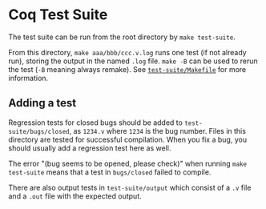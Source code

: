 # Coq Test Suite

The test suite can be run from the root directory by `make test-suite`.

From this directory, `make aaa/bbb/ccc.v.log` runs one test (if not already run), storing the output in the named `.log` file.
`make -B` can be used to rerun the test (`-B` meaning always remake).
See [`test-suite/Makefile`](/test-suite/Makefile) for more information.

## Adding a test

Regression tests for closed bugs should be added to `test-suite/bugs/closed`, as `1234.v` where `1234` is the bug number.
Files in this directory are tested for successful compilation.
When you fix a bug, you should usually add a regression test here as well.

The error "(bug seems to be opened, please check)" when running `make test-suite` means that a test in `bugs/closed` failed to compile.

There are also output tests in `test-suite/output` which consist of a `.v` file and a `.out` file with the expected output.

